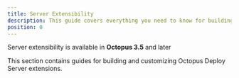 ```yaml
---
title: Server Extensibility
description: This guide covers everything you need to know for building and customizing Octopus Deploy Server extensions.
position: 0
---
```


Server extensibility is available in **Octopus 3.5** and later

This section contains guides for building and customizing Octopus Deploy Server extensions.
